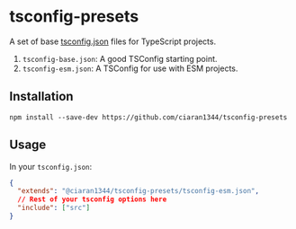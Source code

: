 # tsconfig-presets

A set of base [tsconfig.json](https://www.typescriptlang.org/tsconfig) files for TypeScript projects.

1. `tsconfig-base.json`: A good TSConfig starting point.
1. `tsconfig-esm.json`: A TSConfig for use with ESM projects.

## Installation

```console
npm install --save-dev https://github.com/ciaran1344/tsconfig-presets
```

## Usage

In your `tsconfig.json`:

```json
{
  "extends": "@ciaran1344/tsconfig-presets/tsconfig-esm.json",
  // Rest of your tsconfig options here
  "include": ["src"]
}
```

